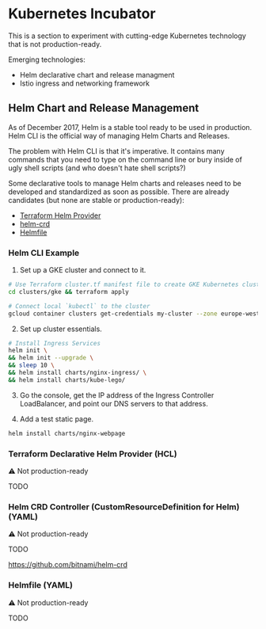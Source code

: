 # Kubernetes Incubator

This is a section to experiment with cutting-edge Kubernetes technology that is not production-ready.

Emerging technologies:

- Helm declarative chart and release managment
- Istio ingress and networking framework

## Helm Chart and Release Management

As of December 2017, Helm is a stable tool ready to be used in production. Helm CLI is the official way of managing Helm Charts and Releases.

The problem with Helm CLI is that it's imperative. It contains many commands that you need to type on the command line or bury inside of ugly shell scripts (and who doesn't hate shell scripts?)

Some declarative tools to manage Helm charts and releases need to be developed and standardized as soon as possible. There are already candidates (but none are stable or production-ready):

- [Terraform Helm Provider](https://github.com/mcuadros/terraform-provider-helm)
- [helm-crd](https://github.com/bitnami/helm-crd)
- [Helmfile](https://github.com/roboll/helmfile)

### Helm CLI Example

1. Set up a GKE cluster and connect to it.

```sh
# Use Terraform cluster.tf manifest file to create GKE Kubernetes cluster
cd clusters/gke && terraform apply

# Connect local `kubectl` to the cluster
gcloud container clusters get-credentials my-cluster --zone europe-west1-d --project ethereal-argon-186217
```

2. Set up cluster essentials.

```sh
# Install Ingress Services
helm init \
&& helm init --upgrade \
&& sleep 10 \
&& helm install charts/nginx-ingress/ \
&& helm install charts/kube-lego/
```

3. Go the console, get the IP address of the Ingress Controller LoadBalancer, and point our DNS servers to that address.

4. Add a test static page.

```sh
helm install charts/nginx-webpage
```

### Terraform Declarative Helm Provider (HCL)

⚠️ Not production-ready

TODO

### Helm CRD Controller (CustomResourceDefinition for Helm) (YAML)

⚠️ Not production-ready

TODO

<https://github.com/bitnami/helm-crd>

### Helmfile (YAML)

⚠️ Not production-ready

TODO
